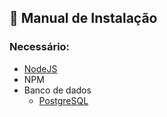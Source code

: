 ## 📌 Manual de Instalação

### Necessário:

- [NodeJS](https://nodejs.org/en/download/)
- NPM
- Banco de dados 
  - [PostgreSQL](https://www.postgresql.org/download/)
